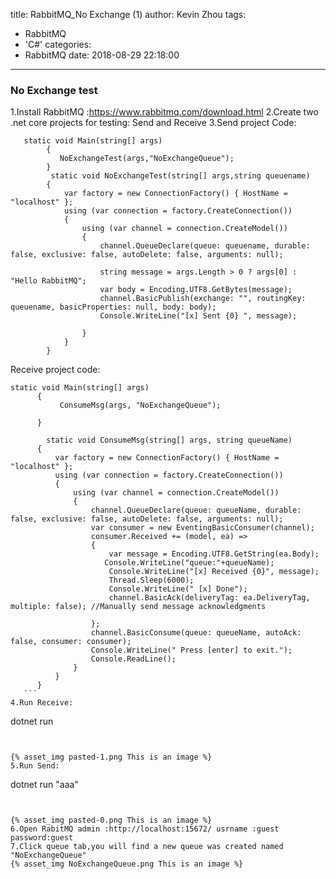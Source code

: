 title: RabbitMQ_No Exchange (1)
author: Kevin Zhou
tags:
  - RabbitMQ
  - 'C#'
categories:
  - RabbitMQ
date: 2018-08-29 22:18:00
---
### No Exchange test
1.Install RabbitMQ :https://www.rabbitmq.com/download.html 
2.Create two .net core projects for testing: Send and Receive
3.Send project Code:
```Csharp
   static void Main(string[] args)
        {
           NoExchangeTest(args,"NoExchangeQueue");           
        }     
         static void NoExchangeTest(string[] args,string queuename)
        {
            var factory = new ConnectionFactory() { HostName = "localhost" };
            using (var connection = factory.CreateConnection())
            {
                using (var channel = connection.CreateModel())
                {
                    channel.QueueDeclare(queue: queuename, durable: false, exclusive: false, autoDelete: false, arguments: null);

                    string message = args.Length > 0 ? args[0] : "Hello RabbitMQ";
                    var body = Encoding.UTF8.GetBytes(message);
                    channel.BasicPublish(exchange: "", routingKey: queuename, basicProperties: null, body: body); 
                    Console.WriteLine("[x] Sent {0} ", message);

                }
            }
        }
```
<!--more-->

  Receive project code:
  ```Csharp
  static void Main(string[] args)
        {
             ConsumeMsg(args, "NoExchangeQueue");
           
        }
        
          static void ConsumeMsg(string[] args, string queueName)
        {
            var factory = new ConnectionFactory() { HostName = "localhost" };
            using (var connection = factory.CreateConnection())
            {
                using (var channel = connection.CreateModel())
                {
                    channel.QueueDeclare(queue: queueName, durable: false, exclusive: false, autoDelete: false, arguments: null);
                    var consumer = new EventingBasicConsumer(channel);
                    consumer.Received += (model, ea) =>
                    {
                        var message = Encoding.UTF8.GetString(ea.Body);
                       Console.WriteLine("queue:"+queueName);
                        Console.WriteLine("[x] Received {0}", message);
                        Thread.Sleep(6000);
                        Console.WriteLine(" [x] Done");
                        channel.BasicAck(deliveryTag: ea.DeliveryTag, multiple: false); //Manually send message acknowledgments

                    };
                    channel.BasicConsume(queue: queueName, autoAck: false, consumer: consumer);
                    Console.WriteLine(" Press [enter] to exit.");
                    Console.ReadLine();
                }
            }
        }
     ```
4.Run Receive:
  ```
  dotnet run 
  ```
  

{% asset_img pasted-1.png This is an image %}
5.Run Send:
  ```
  dotnet run "aaa"
  ```
  

{% asset_img pasted-0.png This is an image %}
6.Open RabitMQ admin :http://localhost:15672/ usrname :guest password:guest
7.Click queue tab,you will find a new queue was created named "NoExchangeQueue"
{% asset_img NoExchangeQueue.png This is an image %}
